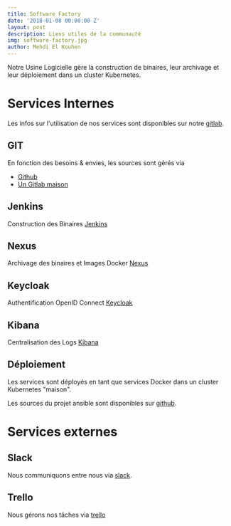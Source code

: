 ```yaml
---
title: Software Factory
date: '2018-01-08 00:00:00 Z'
layout: post
description: Liens utiles de la communauté
img: software-factory.jpg
author: Mehdi El Kouhen
---
```


Notre Usine Logicielle gère la construction de binaires, leur archivage et leur déploiement dans un cluster Kubernetes.

# Services Internes

Les infos sur l'utilisation de nos services sont disponibles sur notre [gitlab](https://git.wildwidewest.xyz/melkouhen/usine).

## GIT

En fonction des besoins & envies, les sources sont gérés via 

* [Github](https://github.com/)
* [Un Gitlab maison](git.wildwidewest.xyz)

## Jenkins 
 
Construction des Binaires [Jenkins](https://jenkins.k8.wildwidewest.xyz)

## Nexus

Archivage des binaires et Images Docker [Nexus](https://nexus.k8.wildwidewest.xyz/)

## Keycloak

Authentification OpenID Connect [Keycloak](https://keycloak.k8.wildwidewest.xyz/)

## Kibana

Centralisation des Logs [Kibana](https://kibana.k8.wildwidewest.xyz/)

## Déploiement

Les services sont déployés en tant que services Docker dans un cluster Kubernetes "maison".

Les sources du projet ansible sont disponibles sur [github](https://github.com/SofteamOuest/software-factory.git).

# Services externes

## Slack 

Nous communiquons entre nous via [slack](http://softeam-ouest.slack.com/).

## Trello

Nous gérons nos tâches via [trello](https://trello.com/)


